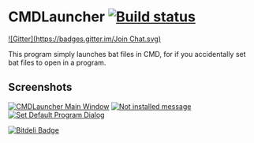 # CMDLauncher [![Build status](https://ci.appveyor.com/api/projects/status/ofjud9o0dd6fknf7)](https://ci.appveyor.com/project/Walkman100/cmdlauncher)
[![Gitter](https://badges.gitter.im/Join Chat.svg)](https://gitter.im/Walkman100/Walkman?utm_source=badge&utm_medium=badge&utm_campaign=pr-badge&utm_content=badge)

This program simply launches bat files in CMD, for if you accidentally set bat files to open in a program.

## Screenshots

[![CMDLauncher Main Window](http://walkman100.github.io/Walkman/Images/WindowsProjectsScreenshots/CMDLauncher/MainWindow.png "CMDLauncher Main Window")](http://walkman100.github.io/Walkman/Images/WindowsProjectsScreenshots/CMDLauncher/MainWindow.png)
[![Not installed message](http://walkman100.github.io/Walkman/Images/WindowsProjectsScreenshots/CMDLauncher/NotInstalledMessage.png "Not installed message")](http://walkman100.github.io/Walkman/Images/WindowsProjectsScreenshots/CMDLauncher/NotInstalledMessage.png)
[![Set Default Program Dialog](http://walkman100.github.io/Walkman/Images/WindowsProjectsScreenshots/CMDLauncher/SetDefaultProgram.png "Set Default Program Dialog")](http://walkman100.github.io/Walkman/Images/WindowsProjectsScreenshots/CMDLauncher/SetDefaultProgram.png)


[![Bitdeli Badge](https://d2weczhvl823v0.cloudfront.net/Walkman100/cmdlauncher/trend.png)](https://bitdeli.com/free "Bitdeli Badge")

